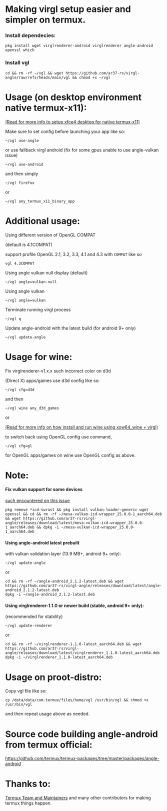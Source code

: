 # Making virgl setup easier and simpler on termux.
### Install dependecies:
```
pkg install wget virglrenderer-android virglrenderer angle-android openssl which
```

### Install vgl
```
cd && rm -rf ~/vgl && wget https://github.com/ar37-rs/virgl-angle/raw/refs/heads/main/vgl && chmod +x ~/vgl
```

# Usage (on desktop environment native termux-x11):
[(Read for more info to setup xfce4 desktop for native termux-x11)](https://github.com/ar37-rs/xfce4-termux)

Make sure to set config before launching your app like so:
```
~/vgl use-angle
```
or use fallback virgl android (fix for some gpus unable to use angle-vulkan issue)
```
~/vgl use-android
```
and then simply
```
~/vgl firefox
```
or
```
~/vgl any_termux_x11_binary_app
```

# Additional usage:
Using different version of OpenGL COMPAT

(default is 4.1COMPAT)

support profile OpenGL 2.1, 3.2, 3.3, 4.1 and 4.3 with ```COMPAT``` like so
```
vgl 4.3COMPAT
```

Using angle vulkan null display (default)
```
~/vgl angle=vulkan-null
```

Using angle vulkan
```
~/vgl angle=vulkan
```

Terminate running virgl process
```
~/vgl q
```

Update angle-android with the latest build (for android 9+ only)
```
~/vgl update-angle
```

# Usage for wine:
Fix virglrenderer-v1.x.x such incorrect color on d3d

(Direct X) apps/games use d3d config like so:
```
~/vgl cfg=d3d
```
and then
```
~/vgl wine any_d3d_games
```
or

[(Read for more info on how install and run wine using xow64_wine + virgl)](https://github.com/ar37-rs/xow64-wine)

to switch back using OpenGL config use command,
```
~/vgl cfg=gl
```

for OpenGL apps/games on wine use OpenGL config as above.

# Note:
#### Fix vulkan support for some devices

[such encountered on this issue](https://github.com/ar37-rs/virgl-angle/issues/1)
```
pkg remove *icd-swrast && pkg install vulkan-loader-generic wget openssl && cd && rm -rf ~/mesa-vulkan-icd-wrapper_25.0.0-1_aarch64.deb && wget https://github.com/ar37-rs/virgl-angle/releases/download/latest/mesa-vulkan-icd-wrapper_25.0.0-1_aarch64.deb && dpkg -i ~/mesa-vulkan-icd-wrapper_25.0.0-1_aarch64.deb
```

#### Using angle-android latest prebuilt

with vulkan validation layer (13.9 MB+, android 9+ only):
```
~/vgl update-angle
```
or
```
cd && rm -rf ~/angle-android_2.1.2-latest.deb && wget https://github.com/ar37-rs/virgl-angle/releases/download/latest/angle-android_2.1.2-latest.deb
dpkg -i ~/angle-android_2.1.2-latest.deb
```

#### Using virglrenderer-1.1.0 or newer build (stable, android 9+ only):

(recommended for stability)
```
~/vgl update-renderer
```
or
```
cd && rm -rf ~/virglrenderer-1.1.0-latest_aarch64.deb && wget https://github.com/ar37-rs/virgl-angle/releases/download/latest/virglrenderer_1.1.0-latest_aarch64.deb
dpkg -i ~/virglrenderer_1.1.0-latest_aarch64.deb
```
# Usage on proot-distro:
Copy vgl file like so:
```
cp /data/data/com.termux/files/home/vgl /usr/bin/vgl && chmod +x /usr/bin/vgl
```

and then repeat usage above as needed.

# Source code building angle-android from termux official:
https://github.com/termux/termux-packages/tree/master/packages/angle-android

# Thanks to:
[Termux Team and Maintainers]( https://github.com/termux) and many other contributors for making termux things happen.

